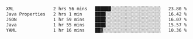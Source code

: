 <!-- <img align='right' src="https://github-readme-stats-eight-rose-90.vercel.app
/api?username=JesusJimenezG&show_icons=true&theme=radical">

### Hi there 👋 My name is Jesús.
- I'm a Computer Engineering student.
- I'm currently working as a Full stack Web developer and native Android Developer.

- Proghead.
- Inlärning svenska
- I also like to translate music on my YouTube channel. [![YouTube Views](https://img.shields.io/youtube/channel/views/UCWnlcC4_sV9Imcy9ysQpxHA?style=social)](https://www.youtube.com/channel/UCWnlcC4_sV9Imcy9ysQpxHA) -->
<!-- ![banner](https://github.com/JesusJimenezG/JesusJimenezG/blob/main/1.png) -->

<!--START_SECTION:waka-->

```txt
XML               2 hrs 56 mins   ██████░░░░░░░░░░░░░░░░░░░   23.80 %
Java Properties   2 hrs 1 min     ████░░░░░░░░░░░░░░░░░░░░░   16.42 %
JSON              1 hr 59 mins    ████░░░░░░░░░░░░░░░░░░░░░   16.07 %
Java              1 hr 55 mins    ████░░░░░░░░░░░░░░░░░░░░░   15.57 %
YAML              1 hr 16 mins    ██▓░░░░░░░░░░░░░░░░░░░░░░   10.36 %
```

<!--END_SECTION:waka-->

<!--
**JesusJimenezG/JesusJimenezG** is a ✨ _special_ ✨ repository because its `README.md` (this file) appears on your GitHub profile.

Here are some ideas to get you started:

- 🔭 I’m currently working on ...
- 🌱 I’m currently learning ...
- 👯 I’m looking to collaborate on ...
- 🤔 I’m looking for help with ...
- 💬 Ask me about ...
- 📫 How to reach me: ...
- 😄 Pronouns: ...
- ⚡ Fun fact: ...
-->

